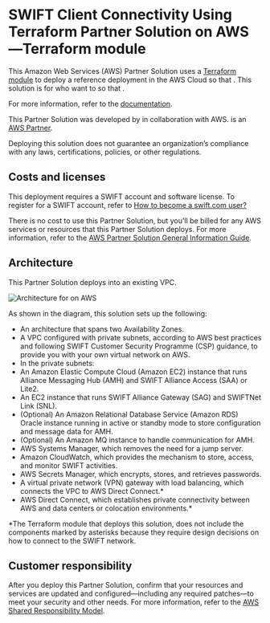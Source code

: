 # SWIFT Client Connectivity Using Terraform Partner Solution on AWS—Terraform module

This Amazon Web Services (AWS) Partner Solution uses a [Terraform module](https://registry.terraform.io/modules/aws-ia/<path>/latest) to deploy a reference deployment in the AWS Cloud so that <purpose>. This solution is for <target users> who want to <do what> so that <why>. 

For more information, refer to the [<product name> documentation](<URL>).

This Partner Solution was developed by <partner name> in collaboration with AWS. <partner name> is an [AWS Partner](<URL for the partner's APN page; find it at https://partners.amazonaws.com/>).

Deploying this solution does not guarantee an organization’s compliance with any laws, certifications, policies, or other regulations. 

<!-- Authors: Uncomment the previous line only if your solution relates to compliance. We'll add the corresponding reference part to the landing page and get legal approval before publishing. -->

## Costs and licenses

This deployment requires a SWIFT account and software license. To register for a SWIFT account, refer to [How to become a swift.com user?](https://www.swift.com/myswift/how-to-become-a-swift_com-user_)

<!-- Authors: Modify or delete the previous statement. -->

There is no cost to use this Partner Solution, but you'll be billed for any AWS services or resources that this Partner Solution deploys. For more information, refer to the [AWS Partner Solution General Information Guide](https://fwd.aws/rA69w?).

## Architecture

This Partner Solution deploys into an existing VPC.

<!-- Authors: If this solution doesn't deploy into an existing VPC, delete the preceding "or into an existing VPC." -->

![Architecture for <product> on AWS](https://raw.githubusercontent.com/aws-ia/<repo>/main/images/<product>-architecture-diagram.png)

<!-- Authors: Use absolute links (starting with https://) for all your URLs, including images and other webpages. Relative links do not work when the readme content is pulled into the Terraform Registry page. For images, in particular, the absolute link must start with https://raw.githubusercontent.com; mimic the structure of the preceding example. -->

<!-- Authors: When you create your architecture diagram and corresponding bulleted list, follow the instructions in the "Architecture Diagrams" section of this course: https://aws-ia-us-west-2.s3.us-west-2.amazonaws.com/docs/content/index.html#/ -->

<!-- Authors: Put all image files in the main branch's images folder. For the architecture diagram, include a .png file and its up-to-date source .pptx file (as an editable file, not an image pasted into a slide). -->

As shown in the diagram, this solution sets up the following:
* An architecture that spans two Availability Zones.
* A VPC configured with private subnets, according to AWS best practices and following SWIFT Customer Security Programme (CSP) guidance, to provide you with your own virtual network on AWS.
* In the private subnets:
* An Amazon Elastic Compute Cloud (Amazon EC2) instance that runs Alliance Messaging Hub (AMH) and SWIFT Alliance Access (SAA) or Lite2.
* An EC2 instance that runs SWIFT Alliance Gateway (SAG) and SWIFTNet Link (SNL).
* (Optional) An Amazon Relational Database Service (Amazon RDS) Oracle instance running in active or standby mode to store configuration and message data for AMH. 
* (Optional) An Amazon MQ instance to handle communication for AMH. 
* AWS Systems Manager, which removes the need for a jump server.
* Amazon CloudWatch, which provides the mechanism to store, access, and monitor SWIFT activities.
* AWS Secrets Manager, which encrypts, stores, and retrieves passwords.
* A virtual private network (VPN) gateway with load balancing, which connects the VPC to AWS Direct Connect.*
* AWS Direct Connect, which establishes private connectivity between AWS and data centers or colocation environments.*

*The Terraform module that deploys this solution, does not include the components marked by asterisks because they require design decisions on how to connect to the SWIFT network.

<!-- Authors: The preceding line is a footnote for use with solutions that deploy into an existing VPC. If you keep the footnote, add asterisks to the appropriate bulleted items. -->

## <other sections as needed>

## Customer responsibility

After you deploy this Partner Solution, confirm that your resources and services are updated and configured—including any required patches—to meet your security and other needs. For more information, refer to the [AWS Shared Responsibility Model](https://aws.amazon.com/compliance/shared-responsibility-model/).
